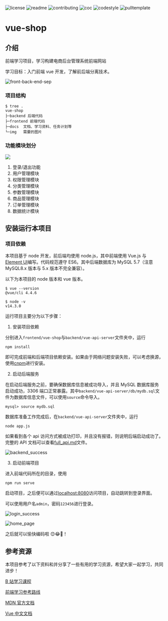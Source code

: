 ![license](http://github.zhangqx.com/file-checker/github/RonDen/vue-shop?path=LICENSE)
![readme](http://github.zhangqx.com/file-checker/github/RonDen/vue-shop?path=README.md)
![contributing](http://github.zhangqx.com/file-checker/github/RonDen/vue-shop?path=CONTRIBUTING.md)
![coc](http://github.zhangqx.com/file-checker/github/RonDen/vue-shop?path=CODE_OF_CONDUCT.md)
![codestyle](http://github.zhangqx.com/file-checker/github/RonDen/vue-shop?path=CODE_STYLE.md)
![pulltemplate](http://github.zhangqx.com/file-checker/github/RonDen/vue-shop?path=.github/PULL_REQUEST_TEMPLATE.md)

# vue-shop

## 介绍

前端学习项目，学习构建电商后台管理系统前端网站

学习目标：入门前端 vue 开发，了解前后端分离技术。

![front-back-end-sep](img/front-back-sep.png)

### 项目结构

```
$ tree .
vue-shop
├─backend 后端代码
├─frontend 前端代码
├─docs  文档、学习资料、任务计划等
└─img   需要的图片
```

### 功能模块划分

![](img/arch.png)

1. 登录/退出功能
2. 用户管理模块
3. 权限管理模块
4. 分类管理模块
5. 参数管理模块
6. 商品管理模块
7. 订单管理模块
8. 数据统计模块

## 安装运行本项目

### 项目依赖

本项目基于 node 开发，前后端均使用 node.js，其中前端使用 Vue.js 与 [Element UI](https://element.eleme.io/)编写。代码规范遵守 ES6。其中后端数据库为 MySQL 5.7（注意 MySQL8.x 版本与 5.x 版本不完全兼容）。

以下为本项目的 node 版本和 vue 版本。

```
$ vue --version
@vue/cli 4.4.6

$ node -v
v14.3.0
```

运行项目主要分为以下步骤：

1. 安装项目依赖

分别进入`frontend/vue-shop`与`backend/vue-api-server`文件夹中，运行

```
npm install
```

即可完成前端和后端项目依赖安装。如果由于网络问题安装失败，可以考虑换源，使用[cnpm](https://github.com/cnpm/cnpm)进行安装。

2. 启动后端服务

在启动后端服务之前，要确保数据库信息被成功导入，并且 MySQL 数据库服务启动成功，3306 端口正常暴露。其中`backend/vue-api-server/db/mydb.sql`文件为数据库信息文件，可以使用`source`命令导入。

```
mysql> source mydb.sql
```

数据库准备工作完成后，在`backend/vue-api-server`文件夹中，运行

```
node app.js
```

如果看到各个 api 访问方式被成功打印，并且没有报错，则说明后端启动成功了。完整的 API 文档可以查看[full_api.md](./docs/full_api.md)文件。

![backend_success](https://user-images.githubusercontent.com/29707503/94365702-90c18d00-0105-11eb-93f2-3363ff9f3d4f.png)

3. 启动前端项目

进入前端代码所在的目录，使用

```
npm run serve
```

启动项目，之后便可以通过[localhost:8080](http://localhost:8080/)访问项目，自动跳转到登录界面。

可以使用用户名`admin`，密码`123456`进行登录。

![login_success](https://user-images.githubusercontent.com/29707503/94366131-85239580-0108-11eb-8bff-db4658136527.png)

![home_page](https://user-images.githubusercontent.com/29707503/94366153-a6848180-0108-11eb-89ab-0abf1b860a7f.png)

之后就可以愉快编码啦 😊😂🤣！

## 参考资源

本项目参考了以下资料和并分享了一些有用的学习资源，希望大家一起学习，共同进步！

[B 站学习课程](https://www.bilibili.com/video/av90846070)

[前端学习参考路线](https://www.cnblogs.com/qianguyihao/p/8776837.html)

[MDN 官方文档](https://developer.mozilla.org/zh-CN/)

[Vue 中文文档](https://cn.vuejs.org/)

